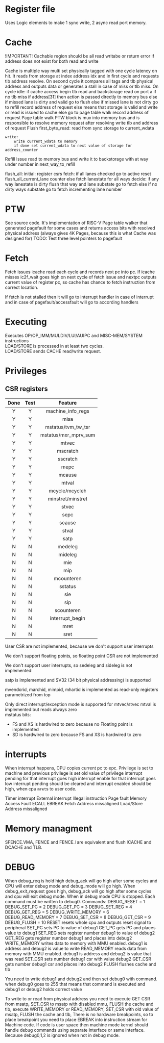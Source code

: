 # Register file
Uses Logic elements to make 1 sync write, 2 async read port memory.

# Cache
!IMPORTANT! Cachable region should be all read writabe or return error if address does not exist for both read and write

Cache is multiple way multi set physically tagged with one cycle latency on hit.
It reads from storage at index address idx and in first cycle and requests tlb address resolve.
On second cycle it compares all tags and tlb physical address and outputs data or generates a stall in case of miss or tlb miss.
On cycle idle:
	if cache access
		begin tlb read and backstorage read on port a
	if no tlb miss
		if address[31]
			then action is passed directly to memory bus
		else
			if missed lane is dirty and valid
				go to flush
			else if missed lane is not dirty
				go to refill
				record address of request
			else
				means that storage is valid and write or read is issued to cache
	else
		go to page table walk
		record address of request
Page table walk
	PTW block is mux into memory bus and is responsible to resolve memory request
	after resolving write tlb and address of request
Flush
	first_byte_read:
		read from sync storage to current_wdata
		
	write:
		write current_wdata to memory
		if done set current_wdata to next value of storage for address_counter
Refill
	Issue read to memory bus and write it to backstorage with at way under number in next_way_to_refill

flush_all:
	initial:
		register csrs
	fetch:
		if all lanes checked
			go to active
			reset flush_all_current_lane counter
		else
			fetch lanestate for all ways
	decide:
		if any way lanestate is dirty
			flush that way and lane
			substate go to fetch
		else if no dirty ways
			substate go to fetch incrementing lane number

# PTW
See source code. It's implementation of RISC-V Page table walker that generated pagefault for some cases and returns access bits with resolved physical address (always gives 4K Pages, because this is what Cache was designed for)
TODO: Test three level pointers to pagefault
# Fetch
Fetch issues icache read each cycle and records next pc into pc.
If icache misses ic2f_wait goes high on next cycle of fetch issue and nextpc outputs current value of register pc, so cache has chance to fetch instruction from correct location.

If fetch is not stalled then it will go to interrupt handler in case of interrupt and in case of pagefault/accessfault will go to according handlers


# Executing
Executes OP/OP_IMM/MULDIV/LUI/AUIPC and
MISC-MEM/SYSTEM instructions  
LOAD/STORE is processed in at least two cycles.  
LOAD/STORE sends CACHE read/write request.  

# Privileges

## CSR registers

|Done   |Test   |Feature             |
|:-----:|:-----:|:------------------:|
|Y      |Y      |machine_info_regs   |
|Y      |Y      |misa                |
|Y      |Y      |mstatus/tvm_tw_tsr  |
|Y      |Y      |mstatus/mxr_mprv_sum|
|Y      |Y      |mtvec               |
|Y      |Y      |mscratch            |
|Y      |Y      |sscratch            |
|Y      |Y      |mepc                |
|Y      |Y      |mcause              |
|Y      |Y      |mtval               |
|Y      |Y      |mcycle/mcycleh      |
|Y      |Y      |minstret/minstret   |
|Y      |Y      |stvec               |
|Y      |Y      |sepc                |
|Y      |Y      |scause              |
|Y      |Y      |stval               |
|Y      |Y      |satp                |
|N      |N      |medeleg             |
|N      |N      |mideleg             |
|N      |N      |mie                 |
|N      |N      |mip                 |
|N      |N      |mcounteren          |
|N      |N      |sstatus             |
|N      |N      |sie                 |
|N      |N      |sip                 |
|N      |N      |scounteren          |
|N      |N      |interrupt_begin     |
|N      |N      |mret                |
|N      |N      |sret                |


User CSR are not implemented, because we don't support user interrupts

We don't support floating points, so floating point CSR are not implemented

We don't support user interrupts, so sedeleg and sideleg is not implemented

satp is implemented and SV32 (34 bit physical addressing) is supported  

mvendorid, marchid, mimpid, mhartid is implemented as read-only registers parametrized from top

Only direct interrupt/exception mode is supported for mtvec/stvec
mtval is implemented but reads always zero   
mstatus bits:  
* FS and XS is hardwired to zero because no Floating point is implemented  
* SD is hardwired to zero because FS and XS is hardwired to zero  


# interrupts
When interrupt happens, CPU copies current pc to epc.
Privilege is set to machine and previous privilege is set old value of privilege
interrupt pending for that interrupt goes high
interrupt enable for that interrupt goes low
interrupt pending should be cleared and interrupt enabled should be high, when cpu `mret`s to user code.


Timer interrupt
External interrupt
Illegal instruction
Page fault
Memory Access Fault
ECALL
EBREAK
Fetch Address missaligned
Load/Store Address missaligned


# Memory managment
SFENCE.VMA, FENCE and FENCE.I are equivalent and flush ICACHE and DCACHE and TLB.

# DEBUG
When debug_req is hold high debug_ack will go high after some cycles
and CPU will enter debug mode and debug_mode will go high.
When debug_exit_request goes high, debug_ack will go high after some cycles and cpu will exit debug mode.
When in debug mode CPU is stopped.
Each command must be written to debug0.
Commands:
	DEBUG_RESET = 1
	DEBUG_SET_PC = 2
	DEBUG_GET_PC = 3
	DEBUG_SET_REG = 4
	DEBUG_GET_REG = 5
	DEBUG_WRITE_MEMORY = 6
	DEBUG_READ_MEMORY = 7
	DEBUG_SET_CSR = 8
	DEBUG_GET_CSR = 9
	DEBUG_FLUSH = 10
RESET resets whole cpu and outputs reset signal to peripheral
SET_PC sets PC to value of debug1
GET_PC gets PC and places value to debug1
SET_REG sets register number debug1 to value of debug2
GET_REG gets register number debug1 and places into debug2
WRITE_MEMORY writes data to memory with MMU enabled. debug1 is address and debug2 is value to write
READ_MEMORY reads data from memory with MMU enabled. debug1 is address and debug2 is value that was read
SET_CSR sets number debug1 csr with value debug2
GET_CSR gets number debug1 csr and places into debug2
FLUSH flushes cache and tlb

You need to write debug1 and debug2 and then set debug0 with command.
	when debug0 goes to 255 that means that command is executed and debug1 or debug2 holds correct value

To write to or read from physical address you need to execute
	GET CSR from msatp,
	SET_CSR to msatp with disabled mmu,
	FLUSH the cache and tlb,
	execute WRITE_MEMORY or READ_MEMORY,
	SET_CSR with old value of msatp,
	FLUSH the cache and tlb,
There is no hardware breakpoints, so to place breakpoint you need to place EBREAK into instruction stream for Machine code.
If code is user space then machine mode kernel should handle debug commands using separate interface or same interface. Because debug0,1,2 is ignored when not in debug mode.

	

